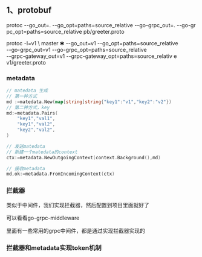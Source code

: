 ## 1、protobuf

protoc --go_out=. --go_opt=paths=source_relative --go-grpc_out=. --go-gr
pc_opt=paths=source_relative pb/greeter.proto

protoc -I=v1 \ master ✱
--go_out=v1 --go_opt=paths=source_relative \
 --go-grpc_out=v1 --go-grpc_opt=paths=source_relative \
 --grpc-gateway_out=v1 --grpc-gateway_opt=paths=source_relativ
e \
 v1/greeter.proto

### metadata

```go
// matedata 生成
// 第一种方式
md :=matedata.New(map[string]string{"key1":"v1","key2":"v2"})
// 第二种方式，key
md:=metadata.Pairs(
    "key1","val1",
    "key1","val2",
    "key2","val2",
)

// 发送matedata
// 新建一个matedata的context
ctx:=metadata.NewOutgoingContext(context.Background(),md)

// 接收metadata
md,ok:=metadata.FromIncomingContext(ctx)
```

### 拦截器

类似于中间件，我们实现拦截器，然后配置到项目里面就好了

可以看看go-grpc-middleware

里面有一些常用的grpc中间件，都是通过实现拦截器实现的

### 拦截器和metadata实现token机制